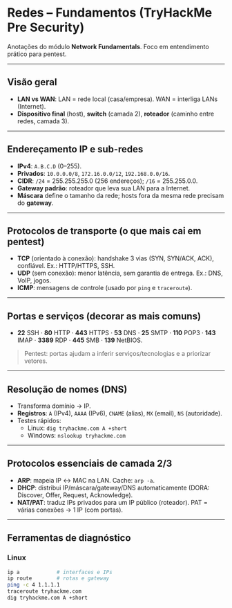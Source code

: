 # Redes – Fundamentos (TryHackMe Pre Security)

Anotações do módulo **Network Fundamentals**. Foco em entendimento prático para pentest.

---

## Visão geral
- **LAN vs WAN**: LAN = rede local (casa/empresa). WAN = interliga LANs (Internet).
- **Dispositivo final** (host), **switch** (camada 2), **roteador** (caminho entre redes, camada 3).

---

## Endereçamento IP e sub-redes
- **IPv4**: `A.B.C.D` (0–255).  
- **Privados**: `10.0.0.0/8`, `172.16.0.0/12`, `192.168.0.0/16`.  
- **CIDR**: `/24` = 255.255.255.0 (256 endereços); `/16` = 255.255.0.0.
- **Gateway padrão**: roteador que leva sua LAN para a Internet.
- **Máscara** define o tamanho da rede; hosts fora da mesma rede precisam do **gateway**.

---

## Protocolos de transporte (o que mais cai em pentest)
- **TCP** (orientado à conexão): handshake 3 vias (SYN, SYN/ACK, ACK), confiável. Ex.: HTTP/HTTPS, SSH.
- **UDP** (sem conexão): menor latência, sem garantia de entrega. Ex.: DNS, VoIP, jogos.
- **ICMP**: mensagens de controle (usado por `ping` e `traceroute`).

---

## Portas e serviços (decorar as mais comuns)
- **22** SSH · **80** HTTP · **443** HTTPS · **53** DNS · **25** SMTP · **110** POP3 · **143** IMAP · **3389** RDP · **445** SMB · **139** NetBIOS.
> Pentest: portas ajudam a inferir serviços/tecnologias e a priorizar vetores.

---

## Resolução de nomes (DNS)
- Transforma domínio → IP.
- **Registros**: `A` (IPv4), `AAAA` (IPv6), `CNAME` (alias), `MX` (email), `NS` (autoridade).
- Testes rápidos:
  - Linux: `dig tryhackme.com A +short`  
  - Windows: `nslookup tryhackme.com`

---

## Protocolos essenciais de camada 2/3
- **ARP**: mapeia IP ↔ MAC na LAN. Cache: `arp -a`.
- **DHCP**: distribui IP/máscara/gateway/DNS automaticamente (DORA: Discover, Offer, Request, Acknowledge).
- **NAT/PAT**: traduz IPs privados para um IP público (roteador). PAT = várias conexões → 1 IP (com portas).

---

## Ferramentas de diagnóstico
### Linux
```bash
ip a            # interfaces e IPs
ip route        # rotas e gateway
ping -c 4 1.1.1.1
traceroute tryhackme.com
dig tryhackme.com A +short
